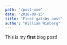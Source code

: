 ```yaml
---
path: "/post-one"
date: "2018-08-15"
title: "First gatsby post"
author: "William Winberg"
---
```


This is my **first** blog post!
